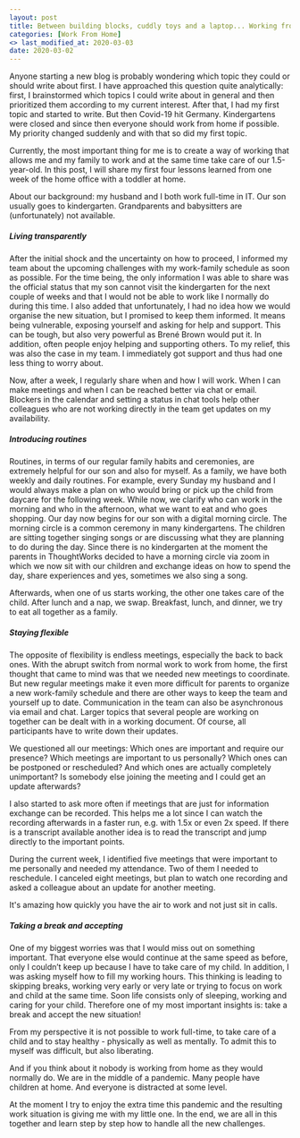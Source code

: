 ```yaml
---
layout: post
title: Between building blocks, cuddly toys and a laptop... Working from home with a toddler
categories: [Work From Home]
<> last_modified_at: 2020-03-03
date: 2020-03-02
---
```




Anyone starting a new blog is probably wondering which topic they could or should write about first. I have approached this question quite analytically: first, I brainstormed which topics I could write about in general and then prioritized them according to my current interest. After that, I had my first topic and started to write. 
But then Covid-19 hit Germany. Kindergartens were closed and since then everyone should work from home if possible. My priority changed suddenly and with that so did my first topic.

Currently, the most important thing for me is to create a way of working that allows me and my family to work and at the same time take care of our 1.5-year-old. In this post, I will share my first four lessons learned from one week of the home office with a toddler at home.

About our background: my husband and I both work full-time in IT. Our son usually goes to kindergarten. Grandparents and babysitters are (unfortunately) not available.

##### Living transparently

After the initial shock and the uncertainty on how to proceed, I informed my team about the upcoming challenges with my work-family schedule as soon as possible. For the time being, the only information I was able to share was the official status that my son cannot visit the kindergarten for the next couple of weeks and that I would not be able to work like I normally do during this time. I also added that unfortunately, I had no idea how we would organise the new situation, but I promised to keep them informed.
It means being vulnerable, exposing yourself and asking for help and support. This can be tough, but also very powerful as Brené Brown would put it. In addition, often people enjoy helping and supporting others.
To my relief, this was also the case in my team. I immediately got support and thus had one less thing to worry about.

Now, after a week, I regularly share when and how I will work. When I can make meetings and when I can be reached better via chat or email. Blockers in the calendar and setting a status in chat tools help other colleagues who are not working directly in the team get updates on my availability.

##### Introducing routines

Routines, in terms of our regular family habits and ceremonies, are extremely helpful for our son and also for myself.  As a family, we have both weekly and daily routines. For example, every Sunday my husband and I would always make a plan on who would bring or pick up the child from daycare for the following week. While now,  we clarify who can work in the morning and who in the afternoon, what we want to eat and who goes shopping.
Our day now begins for our son with a digital morning circle. The morning circle is a common ceremony in many kindergartens. The children are sitting together singing songs or are discussing what they are planning to do during the day. Since there is no kindergarten at the moment the parents in ThoughtWorks decided to have a morning circle via zoom in which we now sit with our children and exchange ideas on how to spend the day, share experiences and yes, sometimes we also sing a song.

Afterwards, when one of us starts working, the other one takes care of the child. After lunch and a nap, we swap. Breakfast, lunch, and dinner, we try to eat all together as a family.

##### Staying flexible

The opposite of flexibility is endless meetings, especially the back to back ones. With the abrupt switch from normal work to work from home, the first thought that came to mind was that we needed new meetings to coordinate. But new regular meetings make it even more difficult for parents to organize a new work-family schedule and there are other ways to keep the team and yourself up to date. Communication in the team can also be asynchronous via email and chat. Larger topics that several people are working on together can be dealt with in a working document. Of course, all participants have to write down their updates.

We questioned all our meetings: Which ones are important and require our presence? Which meetings are important to us personally? Which ones can be postponed or rescheduled? And which ones are actually completely unimportant? Is somebody else joining the meeting and I could get an update afterwards? 

I also started to ask more often if meetings that are just for information exchange can be recorded. This helps me a lot since I can watch the recording afterwards in a faster run, e.g. with 1.5x or even 2x speed. If there is a transcript available another idea is to read the transcript and jump directly to the important points.

During the current week, I identified five meetings that were important to me personally and needed my attendance. Two of them I needed to reschedule. I canceled eight meetings, but plan to watch one recording and asked a colleague about an update for another meeting.

It's amazing how quickly you have the air to work and not just sit in calls.

##### Taking a break and accepting

One of my biggest worries was that I would miss out on something important. That everyone else would continue at the same speed as before, only I couldn’t keep up because I have to take care of my child. In addition, I was asking myself how to fill my working hours. This thinking is leading to skipping breaks, working very early or very late or trying to focus on work and child at the same time. Soon life consists only of sleeping, working and caring for your child. Therefore one of my most important insights is: take a break and accept the new situation!  

From my perspective it is not possible to work full-time, to take care of a child and to stay healthy - physically as well as mentally. To admit this to myself was difficult, but also liberating. 

And if you think about it nobody is working from home as they would normally do. We are in the middle of a pandemic. Many people have children at home. And everyone is distracted at some level.

At the moment I try to enjoy the extra time this pandemic and the resulting work situation is giving me with my little one. In the end, we are all in this together and learn step by step how to handle all the new challenges.
